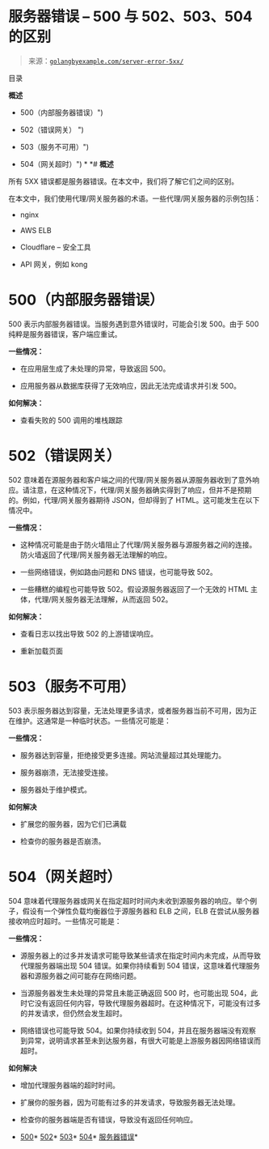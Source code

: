 <!--yml

分类：未分类

日期：2024-10-13 06:09:11

-->

# 服务器错误 – 500 与 502、503、504 的区别

> 来源：[`golangbyexample.com/server-error-5xx/`](https://golangbyexample.com/server-error-5xx/)

目录

**概述**

+   500（内部服务器错误）")

+   502（错误网关） ")

+   503（服务不可用）")

+   504（网关超时）") *  *# **概述**

所有 5XX 错误都是服务器错误。在本文中，我们将了解它们之间的区别。

在本文中，我们使用代理/网关服务器的术语。一些代理/网关服务器的示例包括：

+   nginx

+   AWS ELB

+   Cloudflare – 安全工具

+   API 网关，例如 kong

# **500（内部服务器错误）**

500 表示内部服务器错误。当服务遇到意外错误时，可能会引发 500。由于 500 纯粹是服务器错误，客户端应重试。

**一些情况：**

+   在应用层生成了未处理的异常，导致返回 500。

+   应用服务器从数据库获得了无效响应，因此无法完成请求并引发 500。

**如何解决：**

+   查看失败的 500 调用的堆栈跟踪

# **502（错误网关）**

502 意味着在源服务器和客户端之间的代理/网关服务器从源服务器收到了意外响应。请注意，在这种情况下，代理/网关服务器确实得到了响应，但并不是预期的。例如，代理/网关服务器期待 JSON，但却得到了 HTML。这可能发生在以下情况中。

**一些情况：**

+   这种情况可能是由于防火墙阻止了代理/网关服务器与源服务器之间的连接。防火墙返回了代理/网关服务器无法理解的响应。

+   一些网络错误，例如路由问题和 DNS 错误，也可能导致 502。

+   一些糟糕的编程也可能导致 502。假设源服务器返回了一个无效的 HTML 主体，代理/网关服务器无法理解，从而返回 502。

**如何解决：**

+   查看日志以找出导致 502 的上游错误响应。

+   重新加载页面

# **503（服务不可用）**

503 表示服务器达到容量，无法处理更多请求，或者服务器当前不可用，因为正在维护。这通常是一种临时状态。一些情况可能是：

**一些情况：**

+   服务器达到容量，拒绝接受更多连接。网站流量超过其处理能力。

+   服务器崩溃，无法接受连接。

+   服务器处于维护模式。

**如何解决**

+   扩展您的服务器，因为它们已满载

+   检查你的服务器是否崩溃。

# **504（网关超时）**

504 意味着代理服务器或网关在指定超时时间内未收到源服务器的响应。举个例子，假设有一个弹性负载均衡器位于源服务器和 ELB 之间，ELB 在尝试从服务器接收响应时超时。一些情况可能是：

**一些情况：**

+   源服务器上的过多并发请求可能导致某些请求在指定时间内未完成，从而导致代理服务器端出现 504 错误。如果你持续看到 504 错误，这意味着代理服务器和源服务器之间可能存在网络问题。

+   当源服务器发生未处理的异常且未能正确返回 500 时，也可能出现 504，此时它没有返回任何内容，导致代理服务器超时。在这种情况下，可能没有过多的并发请求，但仍然会发生超时。

+   网络错误也可能导致 504。如果你持续收到 504，并且在服务器端没有观察到异常，说明请求甚至未到达服务器，有很大可能是上游服务器因网络错误而超时。

**如何解决**

+   增加代理服务器端的超时时间。

+   扩展你的服务器，因为可能有过多的并发请求，导致服务器无法处理。

+   检查你的服务器端是否有错误，导致没有返回任何响应。

+   [500](https://golangbyexample.com/tag/500/)*   [502](https://golangbyexample.com/tag/502/)*   [503](https://golangbyexample.com/tag/503/)*   [504](https://golangbyexample.com/tag/504/)*   [服务器错误](https://golangbyexample.com/tag/server-error/)*
